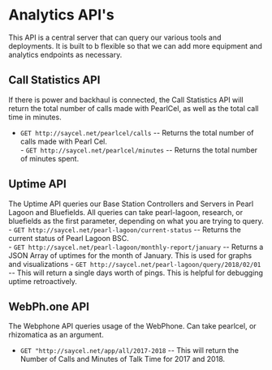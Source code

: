 # Analytics API's
This API is a central server that can query our various tools and deployments.  It is built to b flexible so that we can add more equipment and analytics endpoints as necessary.

## Call Statistics API
If there is power and backhaul is connected, the Call Statistics API will return the total number of calls made with PearlCel, as well as the total call time in minutes.
   - `GET http://saycel.net/pearlcel/calls`
    -- Returns the total number of calls made with Pearl Cel.  
    - `GET http://saycel.net/pearlcel/minutes`
    -- Returns the total number of minutes spent. 
    
## Uptime API

The Uptime API queries our Base Station Controllers and Servers in Pearl Lagoon and Bluefields. All queries can take pearl-lagoon, research, or bluefields as the first parameter, depending on what you are trying to query. 
    - `GET http://saycel.net/pearl-lagoon/current-status`
    -- Returns the current status of Pearl Lagoon BSC.  
    - `GET http://saycel.net/pearl-lagoon/monthly-report/january`
    -- Returns a JSON Array of uptimes for the month of January.  This is used for graphs and visualizations
    - `GET http://saycel.net/pearl-lagoon/query/2018/02/01` 
    -- This will return a single days worth of pings.  This is helpful for debugging uptime retroactively.
   
## WebPh.one API
The Webphone API queries usage of the WebPhone.  Can take pearlcel, or rhizomatica as an argument. 
- `GET "http://saycel.net/app/all/2017-2018` 
-- This will return the Number of Calls and Minutes of Talk Time for 2017 and 2018.

